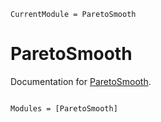 ```@meta
CurrentModule = ParetoSmooth
```

# ParetoSmooth

Documentation for [ParetoSmooth](https://github.com/ParadaCarleton/ParetoSmooth.jl).

```@index
```

```@autodocs
Modules = [ParetoSmooth]
```
